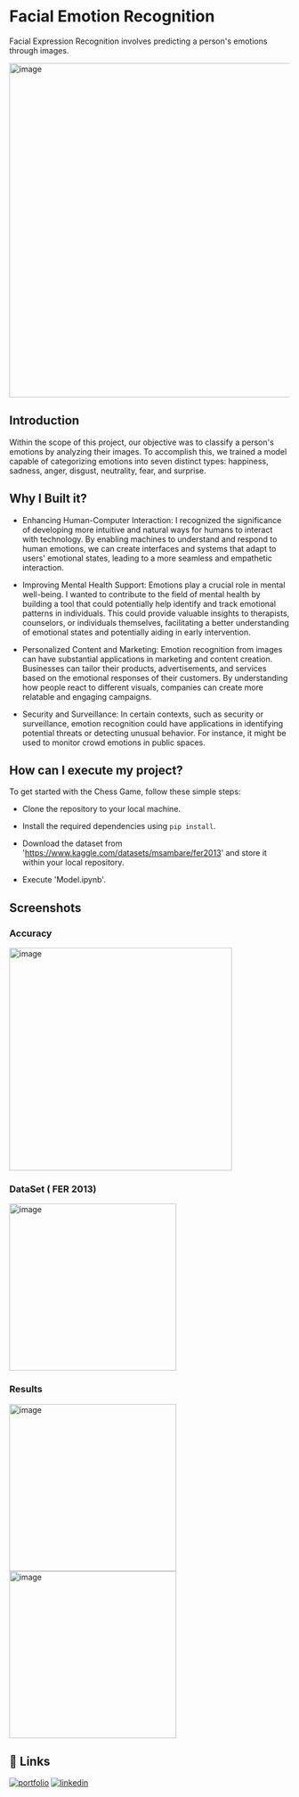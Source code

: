 
# Facial Emotion Recognition
Facial Expression Recognition involves predicting a person's emotions through images.

<img src="https://github.com/ankursinghbisht/Facial_Emotion_Recognition/assets/112644477/2aacf910-bbe1-4dd9-9a05-7f9141b79548" alt="image" width="600"/>

## Introduction

Within the scope of this project, our objective was to classify a person's emotions by analyzing their images. To accomplish this, we trained a model capable of categorizing emotions into seven distinct types: happiness, sadness, anger, disgust, neutrality, fear, and surprise.
## Why I Built it?
- Enhancing Human-Computer Interaction: I recognized the significance of developing more intuitive and natural ways for humans to interact with technology. By enabling machines to understand and respond to human emotions, we can create interfaces and systems that adapt to users' emotional states, leading to a more seamless and empathetic interaction.

- Improving Mental Health Support: Emotions play a crucial role in mental well-being. I wanted to contribute to the field of mental health by building a tool that could potentially help identify and track emotional patterns in individuals. This could provide valuable insights to therapists, counselors, or individuals themselves, facilitating a better understanding of emotional states and potentially aiding in early intervention.

- Personalized Content and Marketing: Emotion recognition from images can have substantial applications in marketing and content creation. Businesses can tailor their products, advertisements, and services based on the emotional responses of their customers. By understanding how people react to different visuals, companies can create more relatable and engaging campaigns.

- Security and Surveillance: In certain contexts, such as security or surveillance, emotion recognition could have applications in identifying potential threats or detecting unusual behavior. For instance, it might be used to monitor crowd emotions in public spaces.





## How can I execute my project?

To get started with the Chess Game, follow these simple steps:

- Clone the repository to your local machine.

- Install the required dependencies using `pip install`.
- Download the dataset from 'https://www.kaggle.com/datasets/msambare/fer2013' and store it within your local repository.

- Execute 'Model.ipynb'.
    
## Screenshots
### Accuracy
<img src="https://github.com/ankursinghbisht/Facial_Emotion_Recognition/assets/112644477/a0ce3c46-24ff-4d75-817c-3c67c313a27c" alt="image" width="400"/>

### DataSet ( FER 2013)
<img src="https://github.com/ankursinghbisht/Facial_Emotion_Recognition/assets/112644477/cb87cb85-4cab-484e-a4a7-5da5efdaf4ae" alt="image" width="300"/>

### Results
<img src="https://github.com/ankursinghbisht/Facial_Emotion_Recognition/assets/112644477/1e7d1877-9e26-42b9-953b-37e554239eed" alt="image" width="300"/>
<img src="https://github.com/ankursinghbisht/Facial_Emotion_Recognition/assets/112644477/bebaf764-825a-4fbd-98a7-4b4924eace3b" alt="image" width="300"/>





## 🔗 Links
[![portfolio](https://img.shields.io/badge/my_portfolio-000?style=for-the-badge&logo=ko-fi&logoColor=white)](https://github.com/ankursinghbisht?tab=repositories)
[![linkedin](https://img.shields.io/badge/linkedin-0A66C2?style=for-the-badge&logo=linkedin&logoColor=white)](https://www.linkedin.com/in/ankursinghbisht/)

